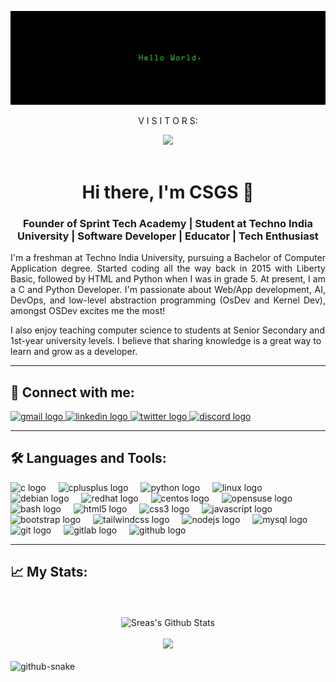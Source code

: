![GitHub Banner](https://github.com/sreasgop/sreasgop/blob/a2a4f7f142da4c416f62622cd2d61e67af4088df/Resources/Hello%20World%2002.jpg)
<br>
<div align="center">
  <p>V I S I T O R S:</p>
  <img src="https://profile-counter.glitch.me/sreasgop/count.svg?"  />
</div>
<br>
<h1 align="center">Hi there, I'm CSGS 👋</h1>
<h3 align="center"> Founder of Sprint Tech Academy | Student at Techno India University | Software Developer | Educator | Tech Enthusiast </h3>

<p align="justify"> I'm a freshman at Techno India University, pursuing a Bachelor of Computer Application degree. Started coding all the way back in 2015 with Liberty Basic, followed by HTML and Python when I was in grade 5. At present, I am a C and Python Developer. I'm passionate about Web/App development, AI, DevOps, and low-level abstraction programming (OsDev and Kernel Dev), amongst OSDev excites me the most! </p>
I also enjoy teaching computer science to students at Senior Secondary and 1st-year university levels. I believe that sharing knowledge is a great way to learn and grow as a developer.

<hr>
<h2 align="left">💬 Connect with me: </h2>
<div align="left">
  <a href="mailto:sreasgop@gmail.com" target="_blank">
    <img src="https://raw.githubusercontent.com/maurodesouza/profile-readme-generator/master/src/assets/icons/social/gmail/default.svg" width="47" height="35" alt="gmail logo"  />
  </a>
  <a href="https://www.linkedin.com/in/chandrasreasgop/" target="_blank">
    <img src="https://raw.githubusercontent.com/maurodesouza/profile-readme-generator/master/src/assets/icons/social/linkedin/default.svg" width="47" height="35" alt="linkedin logo"  />
  </a>
  <a href="https://twitter.com/chandrasreasgop" target="_blank">
    <img src="https://raw.githubusercontent.com/maurodesouza/profile-readme-generator/master/src/assets/icons/social/twitter/default.svg" width="47" height="35" alt="twitter logo"  />
  </a>
  <a href="https://discordapp.com/users/CSGS#9791" target="_blank">
    <img src="https://raw.githubusercontent.com/maurodesouza/profile-readme-generator/master/src/assets/icons/social/discord/default.svg" width="47" height="35" alt="discord logo"  />
  </a>
</div>

<hr>
<h2> 🛠️ Languages and Tools: </h2>

<div align="left">
  <img src="https://cdn.jsdelivr.net/gh/devicons/devicon/icons/c/c-original.svg" height="40" alt="c logo"  />
  <img width="12" />
  <img src="https://cdn.jsdelivr.net/gh/devicons/devicon/icons/cplusplus/cplusplus-original.svg" height="40" alt="cplusplus logo"  />
  <img width="12" />
  <img src="https://cdn.jsdelivr.net/gh/devicons/devicon/icons/python/python-original.svg" height="40" alt="python logo"  />
  <img width="12" />
  <img src="https://cdn.jsdelivr.net/gh/devicons/devicon/icons/linux/linux-original.svg" height="40" alt="linux logo"  />
  <img width="12" />
  <img src="https://cdn.jsdelivr.net/gh/devicons/devicon/icons/debian/debian-original.svg" height="40" alt="debian logo"  />
  <img width="12" />
  <img src="https://cdn.jsdelivr.net/gh/devicons/devicon/icons/redhat/redhat-original.svg" height="40" alt="redhat logo"  />
  <img width="12" />
  <img src="https://cdn.jsdelivr.net/gh/devicons/devicon/icons/centos/centos-original.svg" height="40" alt="centos logo"  />
  <img width="12" />
  <img src="https://cdn.jsdelivr.net/gh/devicons/devicon/icons/opensuse/opensuse-original.svg" height="40" alt="opensuse logo"  />
  <img width="12" />
  <img src="https://cdn.jsdelivr.net/gh/devicons/devicon/icons/bash/bash-original.svg" height="40" alt="bash logo"  />
  <img width="12" />
  <img src="https://cdn.jsdelivr.net/gh/devicons/devicon/icons/html5/html5-original.svg" height="40" alt="html5 logo"  />
  <img width="12" />
  <img src="https://cdn.jsdelivr.net/gh/devicons/devicon/icons/css3/css3-original.svg" height="40" alt="css3 logo"  />
  <img width="12" />
  <img src="https://cdn.jsdelivr.net/gh/devicons/devicon/icons/javascript/javascript-original.svg" height="40" alt="javascript logo"  />
  <img width="12" />
  <img src="https://cdn.jsdelivr.net/gh/devicons/devicon/icons/bootstrap/bootstrap-original.svg" height="40" alt="bootstrap logo"  />
  <img width="12" />
  <img src="https://cdn.jsdelivr.net/gh/devicons/devicon/icons/tailwindcss/tailwindcss-original-wordmark.svg" height="40" alt="tailwindcss logo"  />
  <img width="12" />
  <img src="https://cdn.jsdelivr.net/gh/devicons/devicon/icons/nodejs/nodejs-original.svg" height="40" alt="nodejs logo"  />
  <img width="12" />
  <img src="https://cdn.jsdelivr.net/gh/devicons/devicon/icons/mysql/mysql-original.svg" height="40" alt="mysql logo"  />
  <img width="12" />
  <img src="https://cdn.jsdelivr.net/gh/devicons/devicon/icons/git/git-original.svg" height="40" alt="git logo"  />
  <img width="12" />
  <img src="https://cdn.jsdelivr.net/gh/devicons/devicon/icons/gitlab/gitlab-original.svg" height="40" alt="gitlab logo"  />
  <img width="12" />
  <img src="https://cdn.jsdelivr.net/gh/devicons/devicon/icons/github/github-original.svg" height="40" alt="github logo"  />
</div>

<hr>
<h2 align="left"> 📈 My Stats:</h3>

<!-- <div align="center"> -->
<!-- <img alt="Top Langs" src="https://github-readme-stats.vercel.app/api/top-langs/?username=sreasgop&theme=transparent&layout=donut" height='195'> -->
<!-- <img alt="Streak Stats" src="https://streak-stats.demolab.com/?user=sreasgop&theme=transparent&fire=blue&ring=CornflowerBlue"> -->
<!-- </div> -->
<br>
<br>
<div align="center">
  
  <img alt="Sreas's Github Stats" src="https://github-readme-streak-stats.herokuapp.com/?user=sreasgop&theme=transparent&border_radius=20">
</div>
<br>

<div align="center">
  <img src='https://github-readme-stats.vercel.app/api/top-langs/?username=sreasgop&theme=transparent&show_icons=true&hide_border=false&layout=pie'>
</div>
<br>

<picture>
  <source media="(prefers-color-scheme: dark)" srcset="https://raw.githubusercontent.com/sreasgop/sreasgop/output/github-contribution-grid-snake-dark.svg" />
  <source media="(prefers-color-scheme: light)" srcset="https://raw.githubusercontent.com/sreasgop/sreasgop/output/github-contribution-grid-snake.svg" />
  <img alt="github-snake" src="github-snake.svg" />
</picture>




<!--
**sreasgop/sreasgop** is a ✨ _special_ ✨ repository because its `README.md` (this file) appears on your GitHub profile.
<div>
  ![Top Langs](https://github-readme-stats.vercel.app/api/top-langs/?username=sreasgop&layout=donut&theme=transparent)
  ![Sreas's GitHub Streak](https://streak-stats.demolab.com/?user=sreasgop&theme=transparent&fire=blue&ring=CornflowerBlue)
  ![Sreas's GitHub stats](https://github-readme-stats.vercel.app/api?username=sreasgop&theme=transparent&show_icons=true)
</div>
Here are some ideas to get you started:

- 🔭 I’m currently working on ...
- 🌱 I’m currently learning ...
- 👯 I’m looking to collaborate on ...
- 🤔 I’m looking for help with ...
- 💬 Ask me about ...
- 📫 How to reach me: ...
- 😄 Pronouns: ...
- ⚡ Fun fact: ...
-->

